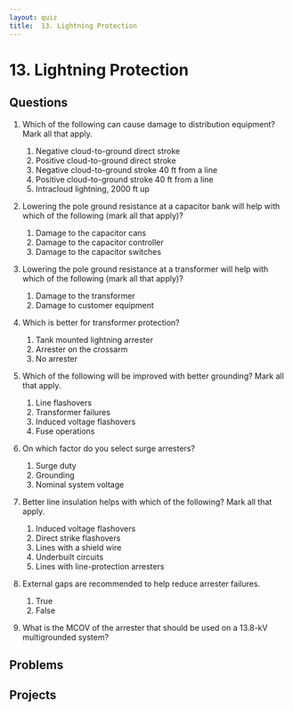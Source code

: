 ```yaml
---
layout: quiz
title:  13. Lightning Protection
---
```


# 13. Lightning Protection

## Questions

1. Which of the following can cause damage to distribution equipment?
   Mark all that apply.

   1. Negative cloud-to-ground direct stroke
   2. Positive cloud-to-ground direct stroke
   3. Negative cloud-to-ground stroke 40 ft from a line
   4. Positive cloud-to-ground stroke 40 ft from a line
   5. Intracloud lightning, 2000 ft up

1. Lowering the pole ground resistance at a capacitor bank will help with which of the following (mark all that apply)?

   1. Damage to the capacitor cans
   2. Damage to the capacitor controller
   3. Damage to the capacitor switches

2. Lowering the pole ground resistance at a transformer will help with which of the following (mark all that apply)?

   1. Damage to the transformer
   2. Damage to customer equipment

0. Which is better for transformer protection?
   1. Tank mounted lightning arrester
   1. Arrester on the crossarm
   1. No arrester
   
   
0. Which of the following will be improved with better grounding? Mark
   all that apply.
   
   1. Line flashovers
   1. Transformer failures
   1. Induced voltage flashovers
   1. Fuse operations
   
   
0. On which factor do you select surge arresters?
   1. Surge duty
   1. Grounding
   1. Nominal system voltage
   
0. Better line insulation helps with which of the following? Mark all
   that apply.
   1. Induced voltage flashovers
   1. Direct strike flashovers
   1. Lines with a shield wire
   1. Underbuilt circuits
   1. Lines with line-protection arresters 


0. External gaps are recommended to help reduce arrester failures.
   1. True
   1. False

0. What is the MCOV of the arrester that should be used on a 13.8-kV
   multigrounded system?
   


## Problems

## Projects

